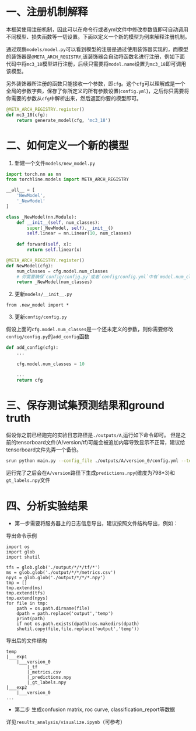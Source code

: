# 一、注册机制解释

本框架使用注册机制，因此可以在命令行或者yml文件中修改参数值即可自动调用不同模型、损失函数等一切设置。下面以定义一个新的模型为例来解释注册机制。

通过观察`models/model.py`可以看到模型的注册是通过使用装饰器实现的，而模型的装饰器是`@META_ARCH_REGISTRY`,该装饰器会自动将函数名进行注册，例如下面代码中将`mc3_18`模型进行注册，后续只需要将`model.name`设置为`mc3_18`即可调用该模型。

另外装饰器所注册的函数只能接收一个参数，即`cfg`。这个`cfg`可以理解成是一个全局的参数字典，保存了你所定义的所有参数设置(`config.yml`)，之后你只需要将你需要的参数从`cfg`中解析出来，然后返回你要的模型即可。

```python
@META_ARCH_REGISTRY.register()
def mc3_18(cfg):
    return generate_model(cfg, 'mc3_18')
```


# 二、如何定义一个新的模型

1. 新建一个文件`models/new_model.py`

```python
import torch.nn as nn
from torchline.models import META_ARCH_REGISTRY

__all__ = [
    'NewModel',
    '_NewModel'
]

class _NewModel(nn.Module):
    def __init__(self, num_classes):
        super(_NewModel, self).__init__()
        self.linear = nn.Linear(10, num_classes)
    
    def forward(self, x):
        return self.linear(x)

@META_ARCH_REGISTRY.register()
def NewModel(cfg):
    num_classes = cfg.model.num_classes 
    # 你需要确保`config/config.py`或者`config/config.yml`中有`model.num_classes`这个参数
    return _NewModel(num_classes)
```

2. 更新`models/__init__.py`

```
from .new_model import *
```

3. 更新`config/config.py`

假设上面的`cfg.model.num_classes`是一个还未定义的参数，则你需要修改`config/config.py`的`add_config`函数

```python
def add_config(cfg):
    ...
    
    cfg.model.num_classes = 10

    ...
    return cfg
```

# 三、保存测试集预测结果和ground truth

假设你之前已经跑完的实验日志路径是`./outputs/A`,运行如下命令即可。 但是之前的tensorboard文件(A/version/tf)可能会被追加内容导致显示不正常，建议给tensorboard文件先弄一个备份。

```bash
srun python main.py --config_file ./outputs/A/version_0/config.yml --test_only trainer.gpus [0] trainer.resume_from_from_checkpoint ./outputs/A/version_0/checkpoints/epoch*.ckpt
```

运行完了之后会在`A/version`路径下生成`predictions.npy`(维度为798*3)和`gt_labels.npy`文件

# 四、分析实验结果


- 第一步需要将服务器上的日志信息导出，建议按照文件结构导出，例如：

导出命令示例
```
import os
import glob
import shutil

tfs = glob.glob('./output/*/*/tf/*')
ms = glob.glob('./output/*/*/metrics.csv')
npys = glob.glob('./output/*/*/*.npy')
tmp = []
tmp.extend(ms)
tmp.extend(tfs)
tmp.extend(npys)
for file in tmp:
    path = os.path.dirname(file)
    dpath = path.replace('output','temp')
    print(path)
    if not os.path.exists(dpath):os.makedirs(dpath)
    shutil.copy(file,file.replace('output','temp'))
```

导出后的文件结构
```
temp
|___exp1
    |___version_0
        |_tf
        |_metrics.csv
        |_predictions.npy
        |_gt_labels.npy
|___exp2
    |___version_0
...
```

- 第二步 生成confusion matrix, roc curve, classification_report等数据

详见`results_analysis/visualize.ipynb`（可参考）